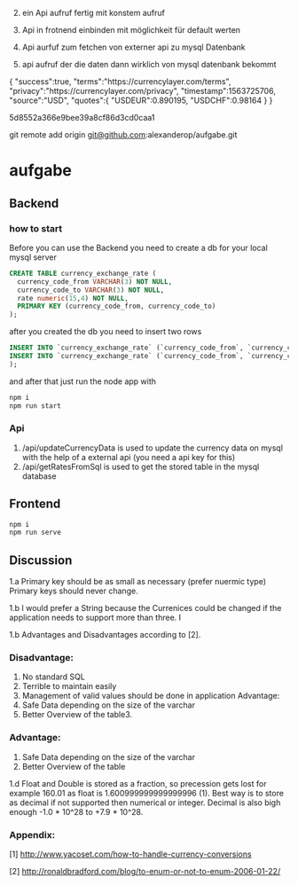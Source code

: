 2. ein Api aufruf fertig mit konstem aufruf
3. Api in frotnend einbinden mit möglichkeit für default werten


5. Api aurfuf zum fetchen von externer api zu mysql Datenbank
6. api aufruf der die daten dann wirklich von mysql datenbank bekommt



{
  "success":true,
  "terms":"https:\/\/currencylayer.com\/terms",
  "privacy":"https:\/\/currencylayer.com\/privacy",
  "timestamp":1563725706,
  "source":"USD",
  "quotes":{
    "USDEUR":0.890195,
    "USDCHF":0.98164
  }
}



5d8552a366e9bee39a8cf86d3cd0caa1


git remote add origin git@github.com:alexanderop/aufgabe.git


# aufgabe

## Backend

### how to start 
Before you can use the Backend you need to create a db for your local mysql server



```sql
CREATE TABLE currency_exchange_rate (
  currency_code_from VARCHAR(3) NOT NULL,
  currency_code_to VARCHAR(3) NOT NULL,
  rate numeric(15,4) NOT NULL,
  PRIMARY KEY (currency_code_from, currency_code_to)
);
```


after you created the db you need to insert two rows

```sql
INSERT INTO `currency_exchange_rate` (`currency_code_from`, `currency_code_to`, `rate`) VALUES ('EUR', 'USD', '1,12')
INSERT INTO `currency_exchange_rate` (`currency_code_from`, `currency_code_to`, `rate`) VALUES ('EUR', 'CHF', '1,12')
);
```

and after that just run the node app with

```bash
npm i
npm run start
```
### Api
1. /api/updateCurrencyData is used to update the currency data on mysql with the help of a external api (you need a api key for this)
2. /api/getRatesFromSql is used to get the stored table in the mysql database

## Frontend
```bash
npm i
npm run serve
```


## Discussion


1.a Primary key should be as small as necessary (prefer nuermic type) Primary keys should never change.

1.b I would prefer a String because the Currenices could be changed if the application needs to support more than three. I

1.b Advantages and Disadvantages according to [2].

### Disadvantage:
1.	No standard SQL
2.	Terrible to maintain easily
3.	Management of valid values should be done in application	Advantage:
1.	Safe Data depending on the size of the varchar
2.	Better Overview of the table3.	

### Advantage:
1. Safe Data depending on the size of the varchar
2.	Better Overview of the table

1.d Float and Double is stored as a fraction, so precession gets lost for example 160.01 as float is 1.600999999999999996 (1). Best way is to store as decimal if not supported then numerical or integer. Decimal is also bigh enough -1.0 * 10^28 to +7.9 * 10^28.


### Appendix:
[1] http://www.yacoset.com/how-to-handle-currency-conversions

[2] http://ronaldbradford.com/blog/to-enum-or-not-to-enum-2006-01-22/

